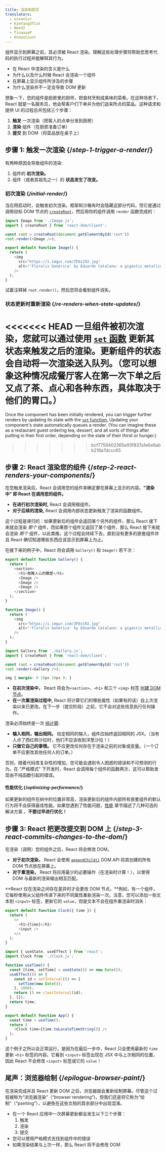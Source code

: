 ```yaml
---
title: 渲染和提交
translators:
  - oceanlvr
  - KimYangOfCat
  - Neo42
  - TinaaaaP
  - KnowsCount
---
```


<Intro>

组件显示到屏幕之前，其必须被 React 渲染。理解这些处理步骤将帮助您思考代码的执行过程并能解释其行为。

</Intro>

<YouWillLearn>

* 在 React 中渲染的含义是什么
* 为什么以及什么时候 React 会渲染一个组件
* 在屏幕上显示组件所涉及的步骤
* 为什么渲染并不一定会导致 DOM 更新

</YouWillLearn>

想象一下，您的组件是厨房里的厨师，把食材烹制成美味的菜肴。在这种场景下，React 就是一名服务员，他会帮客户们下单并为他们送来所点的菜品。这种请求和提供 UI 的过程总共包括三个步骤： 

1. **触发** 一次渲染（把客人的点单分发到厨房）
2. **渲染** 组件（在厨房准备订单）
3. **提交** 到 DOM（将菜品放在桌子上）

<IllustrationBlock sequential>
  <Illustration caption="触发" alt="React 作为餐厅里的服务员，从用户那里获取点单并把它们分发到组件厨房。" src="/images/docs/illustrations/i_render-and-commit1.png" />
  <Illustration caption="渲染" alt="Card 主厨交给 React 一个新鲜的 Card 组件。" src="/images/docs/illustrations/i_render-and-commit2.png" />
  <Illustration caption="提交" alt="React 把 Card 送到用户桌上。" src="/images/docs/illustrations/i_render-and-commit3.png" />
</IllustrationBlock>

## 步骤 1: 触发一次渲染 {/*step-1-trigger-a-render*/}

有两种原因会导致组件的渲染:

1. 组件的 **初次渲染。**
2. 组件（或者其祖先之一）的 **状态发生了改变。**

### 初次渲染 {/*initial-render*/}

当应用启动时，会触发初次渲染。框架和沙箱有时会隐藏这部分代码，但它是通过调用目标 DOM 节点的 [`createRoot`](https://beta.reactjs.org/apis/react-dom/client/createRoot)，然后用你的组件调用 `render` 函数完成的：

<Sandpack>

```js index.js active
import Image from './Image.js';
import { createRoot } from 'react-dom/client';

const root = createRoot(document.getElementById('root'))
root.render(<Image />);
```

```js Image.js
export default function Image() {
  return (
    <img
      src="https://i.imgur.com/ZF6s192.jpg"
      alt="'Floralis Genérica' by Eduardo Catalano: a gigantic metallic flower sculpture with reflective petals"
    />
  );
}
```

</Sandpack>

试着注释掉 `root.render()`，然后您将会看到组件消失。

### 状态更新时重新渲染 {/*re-renders-when-state-updates*/}

<<<<<<< HEAD
一旦组件被初次渲染，您就可以通过使用 [`set` 函数](/apis/react/useState#setstate) 更新其状态来触发之后的渲染。更新组件的状态会自动将一次渲染送入队列。（您可以想象这种情况成餐厅客人在第一次下单之后又点了茶、点心和各种东西，具体取决于他们的胃口。）
=======
Once the component has been initially rendered, you can trigger further renders by updating its state with the [`set` function.](/reference/react/useState#setstate) Updating your component's state automatically queues a render. (You can imagine these as a restaurant guest ordering tea, dessert, and all sorts of things after putting in their first order, depending on the state of their thirst or hunger.)
>>>>>>> bcf7759402365e93f837a1e6e6abb218a7dccc65

<IllustrationBlock sequential>
  <Illustration caption="状态更新..." alt="React 作为餐厅服务员将一份 Card UI 送到用户那里，这里的用户以头部为光标的顾客表示。顾客说她想要一个粉色的 Card，而不是黑色的。" src="/images/docs/illustrations/i_rerender1.png" />
  <Illustration caption="...触发..." alt="React 回到组件厨房并告诉 Card 主厨他们需要一个粉色 Card。" src="/images/docs/illustrations/i_rerender2.png" />
  <Illustration caption="...渲染!" alt="Card 主厨把粉色 Card 交给 React。" src="/images/docs/illustrations/i_rerender3.png" />
</IllustrationBlock>

## 步骤 2: React 渲染您的组件 {/*step-2-react-renders-your-components*/}

在您触发渲染后，React 会调用您的组件来确定要在屏幕上显示的内容。**"渲染中" 即 React 在调用您的组件。** 

* **在进行初次渲染时,** React 会调用根组件。
* **对于后续的渲染,** React 会调用内部状态更新触发了渲染的函数组件。

这个过程是递归的：如果更新后的组件会返回某个另外的组件，那么 React 接下来就会渲染 _那个_ 组件，而如果那个组件又返回了某个组件，那么 React 接下来就会渲染 _那个_ 组件，以此类推。这个过程会持续下去，直到没有更多的嵌套组件并且 React 确切知道哪些东西应该显示到屏幕上为止。

在接下来的例子中，React 将会调用 `Gallery()` 和 `Image()` 若干次：

<Sandpack>

```js Gallery.js active
export default function Gallery() {
  return (
    <section>
      <h1>鼓舞人心的雕塑</h1>
      <Image />
      <Image />
      <Image />
    </section>
  );
}

function Image() {
  return (
    <img
      src="https://i.imgur.com/ZF6s192.jpg"
      alt="'Floralis Genérica' by Eduardo Catalano: a gigantic metallic flower sculpture with reflective petals"
    />
  );
}
```

```js index.js
import Gallery from './Gallery.js';
import { createRoot } from 'react-dom/client';

const root = createRoot(document.getElementById('root'))
root.render(<Gallery />);
```

```css
img { margin: 0 10px 10px 0; }
```

</Sandpack>

* **在初次渲染中，** React 将会为`<section>`、`<h1>` 和三个 `<img>` 标签 [创建 DOM 节点](https://developer.mozilla.org/docs/Web/API/Document/createElement)。
* **在一次重渲染过程中,** React 将计算它们的哪些属性（如果有的话）自上次渲染以来已更改。在下一步（提交阶段）之前，它不会对这些信息执行任何操作。

<Pitfall>

渲染必须始终是一次 [纯计算](/learn/keeping-components-pure):

* **输入相同，输出相同。** 给定相同的输入，组件应始终返回相同的 JSX。（当有人点了西红柿沙拉时，他们不应该收到洋葱沙拉！）
* **只做它自己的事情。** 它不应更改任何存在于渲染之前的对象或变量。（一个订单不应更改其他任何人的订单。）

否则，随着代码库复杂性的增加，您可能会遇到令人困惑的错误和不可预测的行为。在 "严格模式" 下开发时，React 会调用每个组件的函数两次，这可以帮助发现由不纯函数引起的错误。

</Pitfall>

<DeepDive>

#### 性能优化 {/*optimizing-performance*/}

如果更新的组件在树中的位置非常高，渲染更新后的组件内部所有嵌套组件的默认行为将不会获得最佳性能。如果您遇到了性能问题，[性能](https://reactjs.org/docs/optimizing-performance.html#gatsby-focus-wrapper) 章节描述了几种可选的解决方案 。**不要过早进行优化！**

</DeepDive>

## 步骤 3: React 把更改提交到 DOM 上 {/*step-3-react-commits-changes-to-the-dom*/}

在渲染（调用）您的组件之后，React 将会修改 DOM。

* **对于初次渲染，** React 会使用 [`appendChild()`](https://developer.mozilla.org/docs/Web/API/Node/appendChild) DOM API 将其创建的所有 DOM 节点放在屏幕上。
* **对于重渲染，** React 将应用最少的必要操作（在渲染时计算！），以使得 DOM 与最新的渲染输出相互匹配。

**React 仅在渲染之间存在差异时才会更改 DOM 节点。**例如，有一个组件，它每秒使用从父组件传递下来的不同属性重新渲染一次。注意，您可以添加一些文本到 `<input>` 标签，更新它的 `value`，但是文本不会在组件重渲染时消失：

<Sandpack>

```js Clock.js active
export default function Clock({ time }) {
  return (
    <>
      <h1>{time}</h1>
      <input />
    </>
  );
}
```

```js App.js hidden
import { useState, useEffect } from 'react';
import Clock from './Clock.js';

function useTime() {
  const [time, setTime] = useState(() => new Date());
  useEffect(() => {
    const id = setInterval(() => {
      setTime(new Date());
    }, 1000);
    return () => clearInterval(id);
  }, []);
  return time;
}

export default function App() {
  const time = useTime();
  return (
    <Clock time={time.toLocaleTimeString()} />
  );
}
```

</Sandpack>

这个例子之所以会正常运行，是因为在最后一步中，React 只会使用最新的 `time` 更新 `<h1>` 标签的内容。它看到 `<input>` 标签出现在 JSX 中与上次相同的位置，因此 React 不会修改 `<input>` 标签或它的 `value`！
## 尾声：浏览器绘制 {/*epilogue-browser-paint*/}

在渲染完成并且 React 更新 DOM 之后，浏览器就会重新绘制屏幕。尽管这个过程被称为“浏览器渲染”（“browser rendering”)，但我们还是将它称为“绘制”（“painting”），以避免在这些文档的其余部分中出现混淆。

<Illustration alt="浏览器正在绘制《静物：Card 元素》" src="/images/docs/illustrations/i_browser-paint.png" />

<Recap>

* 在一个 React 应用中一次屏幕更新都会发生以下三个步骤：
  1. 触发
  2. 渲染
  3. 提交
* 您可以使用严格模式去找到组件中的错误
* 如果渲染结果与上次一样，那么 React 将不会修改 DOM

</Recap>

